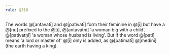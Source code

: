 ```yaml
---
rule: §318
---
```


The words @[antavatī] and @[pativatī] form their feminine in @[ī] but have a @[nu] prefixed to the @[ī], @[antavatṇī] 'a woman big with a child', @[pativatṇī] 'a woman whose husband is living'. But if the word @[pati] means 'a lord or master of' @[ī] only is added, as @[patimatī] @[medinī] (the earth having a king).